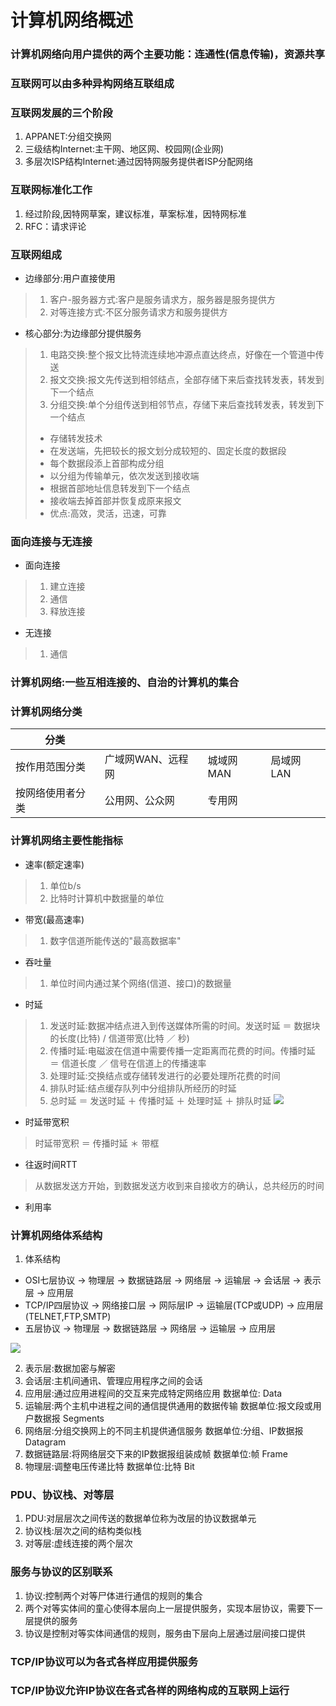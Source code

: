 # 计算机网络概述
### 计算机网络向用户提供的两个主要功能：连通性(信息传输)，资源共享
### 互联网可以由多种异构网络互联组成
### 互联网发展的三个阶段
1. APPANET:分组交换网
2. 三级结构Internet:主干网、地区网、校园网(企业网)
3. 多层次ISP结构Internet:通过因特网服务提供者ISP分配网络
### 互联网标准化工作
1. 经过阶段,因特网草案，建议标准，草案标准，因特网标准
2. RFC：请求评论
### 互联网组成
- 边缘部分:用户直接使用
> 1. 客户-服务器方式:客户是服务请求方，服务器是服务提供方
> 2. 对等连接方式:不区分服务请求方和服务提供方
- 核心部分:为边缘部分提供服务
> 1. 电路交换:整个报文比特流连续地冲源点直达终点，好像在一个管道中传送
> 2. 报文交换:报文先传送到相邻结点，全部存储下来后查找转发表，转发到下一个结点
> 3. 分组交换:单个分组传送到相邻节点，存储下来后查找转发表，转发到下一个结点
> - 存储转发技术
> - 在发送端，先把较长的报文划分成较短的、固定长度的数据段
> - 每个数据段添上首部构成分组
> - 以分组为传输单元，依次发送到接收端
> - 根据首部地址信息转发到下一个结点
> - 接收端去掉首部并恢复成原来报文
> - 优点:高效，灵活，迅速，可靠
### 面向连接与无连接
- 面向连接
> 1. 建立连接
> 2. 通信
> 3. 释放连接
- 无连接
> 1. 通信
### 计算机网络:一些互相连接的、自治的计算机的集合
### 计算机网络分类

|分类||||
|-|-|-|-|
|按作用范围分类|广域网WAN、远程网|城域网MAN|局域网LAN|个人区域网PAN|
|按网络使用者分类|公用网、公众网|专用网|

### 计算机网络主要性能指标
- 速率(额定速率)
> 1. 单位b/s
> 2. 比特时计算机中数据量的单位
- 带宽(最高速率)
> 1. 数字信道所能传送的"最高数据率"
- 吞吐量
> 1. 单位时间内通过某个网络(信道、接口)的数据量
- 时延
> 1. 发送时延:数据冲结点进入到传送媒体所需的时间。发送时延 ＝ 数据块的长度(比特) / 信道带宽(比特 ／ 秒)
> 2. 传播时延:电磁波在信道中需要传播一定距离而花费的时间。传播时延 ＝ 信道长度 ／ 信号在信道上的传播速率
> 3. 处理时延:交换结点或存储转发进行的必要处理所花费的时间
> 4. 排队时延:结点缓存队列中分组排队所经历的时延
> 5. 总时延 ＝ 发送时延 ＋ 传播时延 ＋ 处理时延 ＋ 排队时延
> ![](https://ooo.0o0.ooo/2017/06/24/594e04a1a20d8.png)
- 时延带宽积
> 时延带宽积 ＝ 传播时延 ＊ 带框
- 往返时间RTT
> 从数据发送方开始，到数据发送方收到来自接收方的确认，总共经历的时间
- 利用率
### 计算机网络体系结构
1. 体系结构
- OSI七层协议 -> 物理层 -> 数据链路层 -> 网络层 -> 运输层 -> 会话层 -> 表示层 -> 应用层
- TCP/IP四层协议 -> 网络接口层 -> 网际层IP -> 运输层(TCP或UDP) -> 应用层(TELNET,FTP,SMTP)
- 五层协议 -> 物理层 -> 数据链路层 -> 网络层 -> 运输层 -> 应用层

![](https://ooo.0o0.ooo/2017/06/24/594e10dd7366e.png)

2. 表示层:数据加密与解密
3. 会话层:主机间通讯、管理应用程序之间的会话
2. 应用层:通过应用进程间的交互来完成特定网络应用 数据单位: Data
3. 运输层:两个主机中进程之间的通信提供通用的数据传输 数据单位:报文段或用户数据报 Segments
4. 网络层:分组交换网上的不同主机提供通信服务 数据单位:分组、IP数据报 Datagram
5. 数据链路层:将网络层交下来的IP数据报组装成帧 数据单位:帧 Frame
6. 物理层:调整电压传递比特 数据单位:比特 Bit

### PDU、协议栈、对等层
1. PDU:对层层次之间传送的数据单位称为改层的协议数据单元
2. 协议栈:层次之间的结构类似栈
3. 对等层:虚线连接的两个层次

### 服务与协议的区别联系
1. 协议:控制两个对等尸体进行通信的规则的集合
2. 两个对等实体间的童心使得本层向上一层提供服务，实现本层协议，需要下一层提供的服务
3. 协议是控制对等实体间通信的规则，服务由下层向上层通过层间接口提供

### TCP/IP协议可以为各式各样应用提供服务
### TCP/IP协议允许IP协议在各式各样的网络构成的互联网上运行
